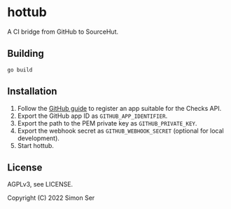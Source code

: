 # hottub

A CI bridge from GitHub to SourceHut.

## Building

    go build

## Installation

1. Follow the [GitHub guide] to register an app suitable for the Checks API.
2. Export the GitHub app ID as `GITHUB_APP_IDENTIFIER`.
3. Export the path to the PEM private key as `GITHUB_PRIVATE_KEY`.
4. Export the webhook secret as `GITHUB_WEBHOOK_SECRET` (optional for local
   development).
5. Start hottub.

## License

AGPLv3, see LICENSE.

Copyright (C) 2022 Simon Ser

[GitHub guide]: https://docs.github.com/en/developers/apps/guides/creating-ci-tests-with-the-checks-api
